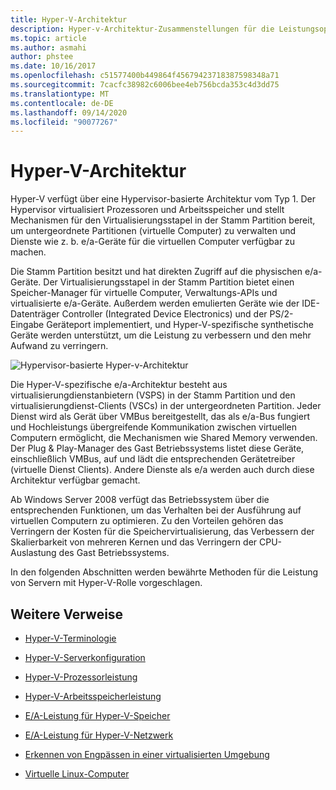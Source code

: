 ```yaml
---
title: Hyper-V-Architektur
description: Hyper-v-Architektur-Zusammenstellungen für die Leistungsoptimierung
ms.topic: article
ms.author: asmahi
author: phstee
ms.date: 10/16/2017
ms.openlocfilehash: c51577400b449864f45679423718387598348a71
ms.sourcegitcommit: 7cacfc38982c6006bee4eb756bcda353c4d3dd75
ms.translationtype: MT
ms.contentlocale: de-DE
ms.lasthandoff: 09/14/2020
ms.locfileid: "90077267"
---
```

# <a name="hyper-v-architecture"></a>Hyper-V-Architektur

Hyper-V verfügt über eine Hypervisor-basierte Architektur vom Typ 1. Der Hypervisor virtualisiert Prozessoren und Arbeitsspeicher und stellt Mechanismen für den Virtualisierungsstapel in der Stamm Partition bereit, um untergeordnete Partitionen (virtuelle Computer) zu verwalten und Dienste wie z. b. e/a-Geräte für die virtuellen Computer verfügbar zu machen.

Die Stamm Partition besitzt und hat direkten Zugriff auf die physischen e/a-Geräte. Der Virtualisierungsstapel in der Stamm Partition bietet einen Speicher-Manager für virtuelle Computer, Verwaltungs-APIs und virtualisierte e/a-Geräte. Außerdem werden emulierten Geräte wie der IDE-Datenträger Controller (Integrated Device Electronics) und der PS/2-Eingabe Geräteport implementiert, und Hyper-V-spezifische synthetische Geräte werden unterstützt, um die Leistung zu verbessern und den mehr Aufwand zu verringern.

![Hypervisor-basierte Hyper-v-Architektur](../../media/perftune-guide-hyperv-arch.png)

Die Hyper-V-spezifische e/a-Architektur besteht aus virtualisierungdienstanbietern (VSPS) in der Stamm Partition und den virtualisierungdienst-Clients (VSCs) in der untergeordneten Partition. Jeder Dienst wird als Gerät über VMBus bereitgestellt, das als e/a-Bus fungiert und Hochleistungs übergreifende Kommunikation zwischen virtuellen Computern ermöglicht, die Mechanismen wie Shared Memory verwenden. Der Plug & Play-Manager des Gast Betriebssystems listet diese Geräte, einschließlich VMBus, auf und lädt die entsprechenden Gerätetreiber (virtuelle Dienst Clients). Andere Dienste als e/a werden auch durch diese Architektur verfügbar gemacht.

Ab Windows Server 2008 verfügt das Betriebssystem über die entsprechenden Funktionen, um das Verhalten bei der Ausführung auf virtuellen Computern zu optimieren. Zu den Vorteilen gehören das Verringern der Kosten für die Speichervirtualisierung, das Verbessern der Skalierbarkeit von mehreren Kernen und das Verringern der CPU-Auslastung des Gast Betriebssystems.

In den folgenden Abschnitten werden bewährte Methoden für die Leistung von Servern mit Hyper-V-Rolle vorgeschlagen.

## <a name="additional-references"></a>Weitere Verweise

-   [Hyper-V-Terminologie](terminology.md)

-   [Hyper-V-Serverkonfiguration](configuration.md)

-   [Hyper-V-Prozessorleistung](processor-performance.md)

-   [Hyper-V-Arbeitsspeicherleistung](memory-performance.md)

-   [E/A-Leistung für Hyper-V-Speicher](storage-io-performance.md)

-   [E/A-Leistung für Hyper-V-Netzwerk](network-io-performance.md)

-   [Erkennen von Engpässen in einer virtualisierten Umgebung](detecting-virtualized-environment-bottlenecks.md)

-   [Virtuelle Linux-Computer](linux-virtual-machine-considerations.md)
